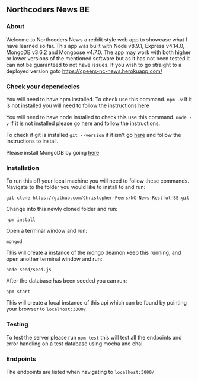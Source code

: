 ## Northcoders News BE 
### About

Welcome to Northcoders News a reddit style web app to showcase what I have learned so far. This app was built with Node v8.9.1, Express v4.14.0, MongoDB v3.6.2 and Mongoose v4.7.0. The app may work with both higher or lower versions of the mentioned software but as it has not been tested it can not be guaranteed to not have issues. If you wish to go straight to a deployed version goto https://cpeers-nc-news.herokuapp.com/

### Check your dependecies

You will need to have npm installed. To check use this command.
```npm -v```
If it is not installed you will need to follow the instructions [here](https://nodejs.org/en/download/package-manager/)

You will need to have node installed to check this use this command. ```node -v```
If it is not installed please go [here](https://nodejs.org/en/download/package-manager/) and follow the instructions.

To check if git is installed ```git --version``` if it isn't go [here](https://git-scm.com/downloads) and follow the instructions to install.

Please install MongoDB by going [here](https://docs.mongodb.com/manual/installation/)

### Installation

To run this off your local machine you will need to follow these commands.
Navigate to the folder you would like to install to and run:

```git clone https://github.com/Christopher-Peers/NC-News-Restful-BE.git```

Change into this newly cloned folder and run:

```npm install```

Open a terminal window and run:

```mongod```

This will create a instance of the mongo deamon keep this running, and open another terminal window and run:

```node seed/seed.js```

After the database has been seeded you can run:

```npm start```

This will create a local instance of this api which can be found by pointing your browser to ```localhost:3000/```

### Testing

To test the server please run ```npm test``` this will test all the endpoints and error handling on a test database using mocha and chai.

### Endpoints

The endpoints are listed when navigating to ```localhost:3000/```